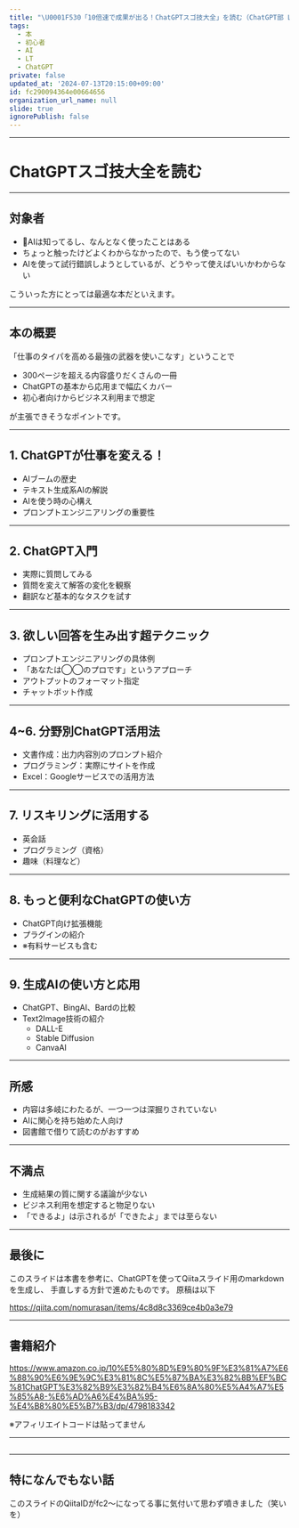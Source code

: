 ```yaml
---
title: "\U0001F530「10倍速で成果が出る！ChatGPTスゴ技大全」を読む（ChatGPT部 LT資料）#46"
tags:
  - 本
  - 初心者
  - AI
  - LT
  - ChatGPT
private: false
updated_at: '2024-07-13T20:15:00+09:00'
id: fc290094364e00664656
organization_url_name: null
slide: true
ignorePublish: false
---
```


---
# ChatGPTスゴ技大全を読む

---
## 対象者
- 🔰AIは知ってるし、なんとなく使ったことはある
- ちょっと触ったけどよくわからなかったので、もう使ってない
- AIを使って試行錯誤しようとしているが、どうやって使えばいいかわからない

こういった方にとっては最適な本だといえます。

---
## 本の概要
「仕事のタイパを高める最強の武器を使いこなす」ということで

- 300ページを超える内容盛りだくさんの一冊
- ChatGPTの基本から応用まで幅広くカバー
- 初心者向けからビジネス利用まで想定

が主張できそうなポイントです。

---
## 1. ChatGPTが仕事を変える！

- AIブームの歴史
- テキスト生成系AIの解説
- AIを使う時の心構え
- プロンプトエンジニアリングの重要性

---
## 2. ChatGPT入門

- 実際に質問してみる
- 質問を変えて解答の変化を観察
- 翻訳など基本的なタスクを試す

---
## 3. 欲しい回答を生み出す超テクニック

- プロンプトエンジニアリングの具体例
- 「あなたは◯◯のプロです」というアプローチ
- アウトプットのフォーマット指定
- チャットボット作成

---
## 4~6. 分野別ChatGPT活用法

- 文書作成：出力内容別のプロンプト紹介
- プログラミング：実際にサイトを作成
- Excel：Googleサービスでの活用方法

---
## 7. リスキリングに活用する

- 英会話
- プログラミング（資格）
- 趣味（料理など）

---
## 8. もっと便利なChatGPTの使い方

- ChatGPT向け拡張機能
- プラグインの紹介
- ※有料サービスも含む

---
## 9. 生成AIの使い方と応用

- ChatGPT、BingAI、Bardの比較
- Text2Image技術の紹介
  - DALL-E
  - Stable Diffusion
  - CanvaAI

---
## 所感

- 内容は多岐にわたるが、一つ一つは深掘りされていない
- AIに関心を持ち始めた人向け
- 図書館で借りて読むのがおすすめ

---
## 不満点

- 生成結果の質に関する議論が少ない
- ビジネス利用を想定すると物足りない
- 「できるよ」は示されるが「できたよ」までは至らない

---
## 最後に

このスライドは本書を参考に、ChatGPTを使ってQiitaスライド用のmarkdownを生成し、
手直しする方針で進めたものです。
原稿は以下

https://qiita.com/nomurasan/items/4c8d8c3369ce4b0a3e79

---
## 書籍紹介
https://www.amazon.co.jp/10%E5%80%8D%E9%80%9F%E3%81%A7%E6%88%90%E6%9E%9C%E3%81%8C%E5%87%BA%E3%82%8B%EF%BC%81ChatGPT%E3%82%B9%E3%82%B4%E6%8A%80%E5%A4%A7%E5%85%A8-%E6%AD%A6%E4%BA%95-%E4%B8%80%E5%B7%B3/dp/4798183342

※アフィリエイトコードは貼ってません

---
## 

---
## 特になんでもない話
このスライドのQiitaIDがfc2〜になってる事に気付いて思わず噴きました（笑いを）
